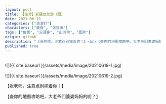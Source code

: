 ```yaml
---
layout: post
title: 【俊哲】新疆自驾游（图）
date: 2021-06-19
categories: ["浪浪钉"]
characters: ["龚俊", "张哲瀚"]
tags: ["俊哲", "天涯客", "山河令", "图片"]
origin: github
description: "【张老师，注意点别摔着你！】<br>【查你的地图攻略吧，大老爷们婆婆妈妈的呢？】 ​​​"
published: true
---
```


<br>
![]({{ site.baseurl }}/assets/media/image/20210619-1.jpg)
<br><br>
![]({{ site.baseurl }}/assets/media/image/20210619-2.jpg)

【张老师，注意点别摔着你！】

【查你的地图攻略吧，大老爷们婆婆妈妈的呢？】 ​​​
